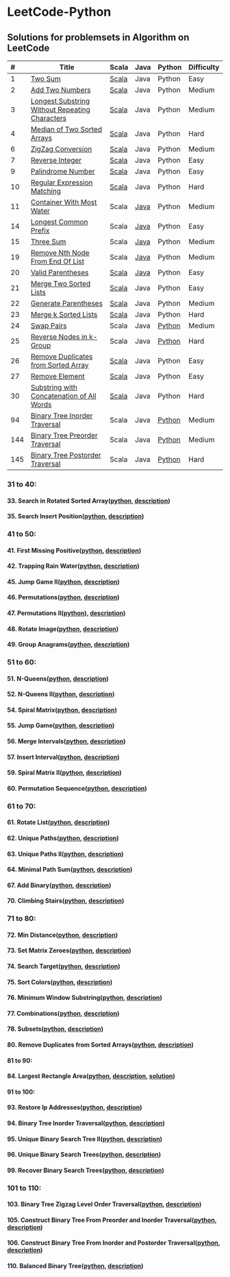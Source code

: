 # LeetCode-Python

## Solutions for problemsets in Algorithm on LeetCode

| # | Title | Scala | Java |  Python  | Difficulty
| :--- | --------- | :--------- | :--------- | :--------- | :---------
| 1 | [Two Sum](https://leetcode.com/problems/two-sum/description/) | [Scala](https://github.com/CescWang1991/LeetCode/blob/master/01_10_scala/TwoSum.scala)  | Java  | Python  | Easy
| 2 | [Add Two Numbers](https://leetcode.com/problems/add-two-numbers/description/) | [Scala](https://github.com/CescWang1991/LeetCode/blob/master/01_10_scala/AddTwoNumbers.scala) | Java  | Python  | Medium
| 3 | [Longest Substring Without Repeating Characters](https://leetcode.com/problems/longest-substring-without-repeating-characters/description/) | [Scala](https://github.com/CescWang1991/LeetCode/blob/master/01_10_scala/LongestSubstring.scala) | Java  | Python  | Medium
| 4 | [Median of Two Sorted Arrays](https://leetcode.com/problems/median-of-two-sorted-arrays/description/) | [Scala](https://github.com/CescWang1991/LeetCode/blob/master/01_10_scala/MedianTwoArrays.scala) | Java  | Python  | Hard
| 6 | [ZigZag Conversion](https://leetcode.com/problems/zigzag-conversion/description/) | [Scala](https://github.com/CescWang1991/LeetCode/blob/master/01_10_scala/ZigZagConversion.scala) | Java  | Python  | Medium
| 7 | [Reverse Integer](https://leetcode.com/problems/reverse-integer/description/) | [Scala](https://github.com/CescWang1991/LeetCode/blob/master/01_10_scala/ReverseInteger.scala) | Java  | Python  | Easy
| 9 | [Palindrome Number](https://leetcode.com/problems/palindrome-number/description/) | [Scala](https://github.com/CescWang1991/LeetCode/blob/master/01_10_scala/PalindromeNumber.scala) | Java  | Python  | Easy
| 10 | [Regular Expression Matching](https://leetcode.com/problems/regular-expression-matching/description/) | [Scala](https://github.com/CescWang1991/LeetCode/blob/master/01_10_scala/RegularExpressionMatching.scala) | Java  | Python  | Hard
| 11 | [Container With Most Water](https://leetcode.com/problems/container-with-most-water/description/) | Scala | [Java](https://github.com/CescWang1991/LeetCode/blob/master/11_20_java/ContainerWithMostWater.java) | Python | Medium
| 14 | [Longest Common Prefix](https://leetcode.com/problems/longest-common-prefix/description/) | Scala | [Java](https://github.com/CescWang1991/LeetCode/blob/master/11_20_java/LongestCommonPrefix.java) | Python | Easy
| 15 | [Three Sum](https://leetcode.com/problems/3sum/description/) | Scala | [Java](https://github.com/CescWang1991/LeetCode/blob/master/11_20_java/ThreeSum.java) | Python | Medium
| 19 | [Remove Nth Node From End Of List](https://leetcode.com/problems/remove-nth-node-from-end-of-list/description/) | Scala | [Java](https://github.com/CescWang1991/LeetCode/blob/master/11_20_java/RemoveNthNodeFromEndofList.java) | Python | Medium
| 20 | [Valid Parentheses](https://leetcode.com/problems/valid-parentheses/description/) | [Scala](https://github.com/CescWang1991/LeetCode/blob/master/20_30_scala/ValidParenthesesScala.scala) | [Java](https://github.com/CescWang1991/LeetCode/blob/master/11_20_java/ValidParentheses.java) | Python | Easy
| 21 | [Merge Two Sorted Lists](https://leetcode.com/problems/merge-two-sorted-lists/description/) | [Scala](https://github.com/CescWang1991/LeetCode/blob/master/20_30_scala/MergeTwoSortedLists.scala) | Java | Python | Easy
| 22 | [Generate Parentheses](https://leetcode.com/problems/generate-parentheses/description/) | [Scala](https://github.com/CescWang1991/LeetCode/blob/master/20_30_scala/GenerateParentheses.scala) | Java | Python | Medium
| 23 | [Merge k Sorted Lists](https://leetcode.com/problems/merge-k-sorted-lists/description/) | [Scala](https://github.com/CescWang1991/LeetCode/blob/master/20_30_scala/MergekSortedLists.scala) | Java | Python | Hard
| 24 | [Swap Pairs](https://leetcode.com/problems/swap-nodes-in-pairs/) | Scala | Java | [Python](https://github.com/CescWang1991/LeetCode-Python/blob/master/Linked%20List/SwapPairs.py) | Medium
| 25 | [Reverse Nodes in k-Group](https://leetcode.com/problems/reverse-nodes-in-k-group/) | Scala | Java | [Python](https://github.com/CescWang1991/LeetCode-Python/blob/master/Linked%20List/ReverseNode.py) | Hard
| 26 | [Remove Duplicates from Sorted Array](https://leetcode.com/problems/remove-duplicates-from-sorted-array) | [Scala](https://github.com/CescWang1991/LeetCode/blob/master/20_30_scala/RemoveDuplicatesFromSortedArray.scala) | Java | Python | Easy
| 27 | [Remove Element](https://leetcode.com/problems/remove-element/) | [Scala](https://github.com/CescWang1991/LeetCode/blob/master/20_30_scala/RemoveElement.scala) | Java | Python | Easy
| 30 | [Substring with Concatenation of All Words](https://leetcode.com/problems/substring-with-concatenation-of-all-words/) | [Scala](https://github.com/CescWang1991/LeetCode/blob/master/20_30_scala/SubstringWithConcatenationOfAllWords.scala) | Java | Python | Hard
| 94 | [Binary Tree Inorder Traversal](https://leetcode-cn.com/problems/binary-tree-inorder-traversal/) | Scala | Java | [Python](https://github.com/CescWang1991/LeetCode-Python/blob/master/91_100/BinaryTreeInorder.py) | Medium
| 144 | [Binary Tree Preorder Traversal](https://leetcode-cn.com/problems/binary-tree-preorder-traversal/) | Scala | Java | [Python](https://github.com/CescWang1991/LeetCode-Python/blob/master/91_100/BinaryTreeInorder.py) | Medium
| 145 | [Binary Tree Postorder Traversal](https://leetcode-cn.com/problems/binary-tree-postorder-traversal/) | Scala | Java | [Python](https://github.com/CescWang1991/LeetCode-Python/blob/master/91_100/BinaryTreeInorder.py) | Hard 



### 31 to 40:

#### 33. Search in Rotated Sorted Array([python](Sorting/SearchInRotatedSortedArray.py), [description](https://leetcode.com/problems/search-in-rotated-sorted-array/))
#### 35. Search Insert Position([python](Sorting/SearchInsertPosition.py), [description](https://leetcode.com/problems/search-insert-position/))

### 41 to 50:

#### 41. First Missing Positive([python](41_50/FirstMissingPositive.py), [description](https://leetcode.com/problems/first-missing-positive/description/))
#### 42. Trapping Rain Water([python](41_50/TrappingRainWater.py), [description](https://leetcode.com/problems/trapping-rain-water/description/))
#### 45. Jump Game II([python](41_50/JumpGame.py), [description](https://leetcode.com/problems/jump-game-ii/description/))
#### 46. Permutations([python](41_50/Permutation.py), [description](https://leetcode.com/problems/permutations/description/))
#### 47. Permutations II([python](41_50/Permutation.py)), [description](https://leetcode.com/problems/permutations-ii/description/))
#### 48. Rotate Image([python](RotateImage.py), [description](https://leetcode.com/problems/rotate-image/description/))
#### 49. Group Anagrams([python](41_50/GroupAnagrams.py), [description](https://leetcode.com/problems/group-anagrams/description/))

### 51 to 60:

#### 51. N-Queens([python](51_60/NQueens.py), [description](https://leetcode.com/problems/n-queens/description/))
#### 52. N-Queens II([python](51_60/NQueens.py), [description](https://leetcode.com/problems/n-queens-ii/description/))
#### 54. Spiral Matrix([python](51_60/SpiralMatrix.py), [description](https://leetcode.com/problems/spiral-matrix/description/))
#### 55. Jump Game([python](51_60/CanJump.py), [description](https://leetcode.com/problems/jump-game/))
#### 56. Merge Intervals([python](51_60/MergeIntervals.py), [description](https://leetcode.com/problems/merge-intervals/description/))
#### 57. Insert Interval([python](51_60/InsertInterval.py), [description](https://leetcode.com/problems/spiral-matrix-ii/description/))
#### 59. Spiral Matrix II([python](51_60/SpiralMatrixII.py), [description](https://leetcode.com/problems/spiral-matrix-ii/description/))
#### 60. Permutation Sequence([python](51_60/PermutationSequence.py), [description](https://leetcode.com/problems/permutation-sequence/description/))

### 61 to 70:

#### 61. Rotate List([python](61_70/RotateList.py), [description](https://leetcode.com/problems/rotate-list/))
#### 62. Unique Paths([python](61_70/UniquePaths.py), [description](https://leetcode.com/problems/unique-paths/))
#### 63. Unique Paths II([python](61_70/UniquePathsWithObstacles.py), [description](https://leetcode.com/problems/unique-paths-ii/))
#### 64. Minimal Path Sum([python](61_70/MinPathSum), [description](https://leetcode.com/problems/minimum-path-sum/))
#### 67. Add Binary([python](61_70/AddBinary.py), [description](https://leetcode.com/problems/add-binary/)) 
#### 70. Climbing  Stairs([python](61_70/ClimbingStairs.py), [description](https://leetcode.com/problems/climbing-stairs/))

### 71 to 80:

#### 72. Min Distance([python](71_80/MinDistance.py), [description](https://leetcode.com/problems/edit-distance/))
#### 73. Set Matrix Zeroes([python](71_80/SetZeros.py), [description](https://leetcode.com/problems/set-matrix-zeroes/))
#### 74. Search Target([python](71_80/SearchMatrix.py), [description](https://leetcode.com/problems/search-a-2d-matrix/))
#### 75. Sort Colors([python](71_80/SortColor.py), [description](https://leetcode.com/problems/sort-colors/))
#### 76. Minimum Window Substring([python](71_80/MinWindow.py), [description](https://leetcode.com/problems/minimum-window-substring/))
#### 77. Combinations([python](71_80/Combinations.py), [description](https://leetcode.com/problems/combinations/))
#### 78. Subsets([python](71_80/Subsets.py), [description](https://leetcode.com/problems/subsets/))
#### 80. Remove Duplicates from Sorted Arrays([python](71_80/RemoveDuplicates.py), [description](https://leetcode.com/problems/remove-duplicates-from-sorted-array-ii/))

#### 81 to 90:

#### 84. Largest Rectangle Area([python](81_90/LargestRectangleArea.py), [description](https://leetcode-cn.com/problems/largest-rectangle-in-histogram/), [solution](https://www.cnblogs.com/ganganloveu/p/4148303.html))

#### 91 to 100:

#### 93. Restore Ip Addresses([python](91_100/RestoreIpAddress.py), [description](https://leetcode.com/problems/restore-ip-addresses/))
#### 94. Binary Tree Inorder Traversal([python](91_100/BinaryTreeInorder.py), [description](https://leetcode.com/problems/binary-tree-inorder-traversal/))
#### 95. Unique Binary Search Tree II([python](91_100/BinarySearchTree.py), [description](https://leetcode.com/problems/unique-binary-search-trees-ii/))
#### 96. Unique Binary Search Trees([python](91_100/BinarySearchTree.py), [description](https://leetcode.com/problems/unique-binary-search-trees/))
#### 99. Recover Binary Search Trees([python](91_100/RecoverBST.py), [description](https://leetcode.com/problems/recover-binary-search-tree/))

### 101 to 110:

#### 103. Binary Tree Zigzag Level Order Traversal([python](101_110/ZigzagLevelOrder.py), [description](https://leetcode.com/problems/binary-tree-zigzag-level-order-traversal/))
#### 105. Construct Binary Tree From Preorder and Inorder Traversal([python](101_110/BuildTree.py), [description](https://leetcode.com/problems/construct-binary-tree-from-preorder-and-inorder-traversal/))
#### 106. Construct Binary Tree From Inorder and Postorder Traversal([python](101_110/BuildTree.py), [description](https://leetcode.com/problems/construct-binary-tree-from-inorder-and-postorder-traversal/))
#### 110. Balanced Binary Tree([python](101_110/BalancedBinaryTree.py), [description](https://leetcode.com/problems/balanced-binary-tree/))
